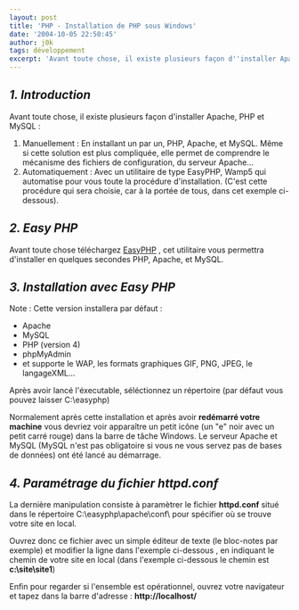 ```yaml
---
layout: post
title: 'PHP - Installation de PHP sous Windows'
date: '2004-10-05 22:50:45'
author: j0k
tags: développement
excerpt: 'Avant toute chose, il existe plusieurs façon d''installer Apache, PHP et MySQL...'
---
```


## _1. Introduction_

Avant toute chose, il existe plusieurs façon d'installer Apache, PHP et MySQL :

 1. Manuellement : En installant un par
    un, PHP, Apache, et MySQL. Même si
    cette solution est plus compliquée,
    elle permet de comprendre le
    mécanisme des fichiers de
    configuration, du serveur Apache...
 2. Automatiquement : Avec un utilitaire
    de type EasyPHP, Wamp5 qui
    automatise pour vous toute la
    procédure d'installation. (C'est
    cette procédure qui sera choisie,
    car à la portée de tous, dans cet
    exemple ci-dessous).

##  _2. Easy PHP_

 Avant toute chose téléchargez [EasyPHP](http://www.easyphp.org/telechargements.php3) , cet utilitaire vous permettra d'installer en quelques secondes PHP, Apache, et MySQL.

##  _3. Installation avec Easy PHP_

 Note : Cette version installera par défaut :

 - Apache
 - MySQL
 - PHP (version 4)
 - phpMyAdmin
 - et supporte le WAP, les formats graphiques GIF, PNG, JPEG, le langageXML...

Après avoir lancé l'éxecutable, séléctionnez un répertoire (par défaut vous pouvez laisser C:\easyphp)

  Normalement après cette installation et après avoir **redémarré votre machine** vous devriez voir apparaître un petit icône (un "e" noir avec un petit carré rouge) dans la barre de tâche Windows. Le serveur Apache et MySQL (MySQL n'est pas obligatoire si vous ne vous servez pas de bases de données) ont été lancé au démarrage.

##  _4. Paramétrage du fichier httpd.conf_

 La dernière manipulation consiste à paramètrer le fichier **httpd.conf** situé dans le répertoire C:\easyphp\apache\conf\ pour spécifier où se trouve votre site en local.

  Ouvrez donc ce fichier avec un simple éditeur de texte (le bloc-notes par exemple) et modifier la ligne dans l'exemple ci-dessous , en indiquant le chemin de votre site en local (dans l'exemple ci-dessous le chemin est **c:\site\site1**)

  Enfin pour regarder si l'ensemble est opérationnel, ouvrez votre navigateur et tapez dans la barre d'adresse :
**http://localhost/**
